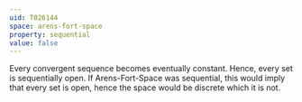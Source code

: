 ```yaml
---
uid: T026144
space: arens-fort-space
property: sequential
value: false
---
```

Every convergent sequence becomes eventually constant. Hence, every set is sequentially open. If Arens-Fort-Space was sequential, this would imply that every set is open, hence the space would be discrete which it is not.

